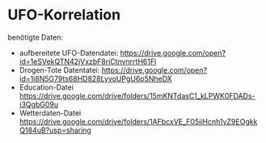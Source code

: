 # UFO-Korrelation


benötigte Daten:
- aufbereitete UFO-Datendatei: https://drive.google.com/open?id=1eSVekQTN42jVxzbF8riCtnvnrrtH61Fl
- Drogen-Tote Datentatei: https://drive.google.com/open?id=1i8N5G79ts68HD828LyvoUPgU6p5NheDX
- Education-Datei https://drive.google.com/drive/folders/15mKNTdasC1_kLPWK0FDADs-i3QgbG09u
- Wetterdaten-Datei https://drive.google.com/drive/folders/1AFbcxVE_F05iiHcnh1yZ9EOgkkQ184uB?usp=sharing
